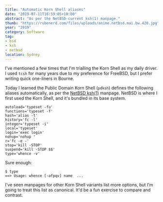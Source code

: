 ```yaml
---
title: "Automatic Korn Shell aliases"
date: "2019-07-11T16:59:05+10:00"
abstract: "As per the NetBSD-current ksh(1) manpage."
thumb: "https://rubenerd.com/files/uploads/anime.netbsd.mai.bw.420.jpg"
year: "2019"
category: Software
tag:
- bsd
- ksh
- netbsd
location: Sydney
---
```

I've mentioned a few times that I'm trialling the Korn Shell as my daily driver. I used `tcsh` for many years due to my preference for FreeBSD, but I prefer writing quick one-liners in Bourne.

Today I learned the Public Domain Korn Shell (`pdksh`) defines the following aliases automatically, as per the [NetBSD ksh(1)](https://netbsd.gw.com/cgi-bin/man-cgi?ksh+1.amd64+NetBSD-current) manpage. NetBSD is where I first used the Korn Shell, and it's bundled in its base system.

    autoload='typeset -fu'
    functions='typeset -f'
    hash='alias -t'
    history='fc -l'
    integer='typeset -i'
    local='typeset'
    login='exec login'
    nohup='nohup '
    r='fc -e -'
    stop='kill -STOP'
    suspend='kill -STOP $$'
    type='whence -v'

Sure enough:

    $ type
    ==> Usage: whence [-afpqv] name  ...

I've seen manpages for other Korn Shell variants list more options, but I'm going to treat this list as canonical. It'd be a fun exercise to compare and contrast.

